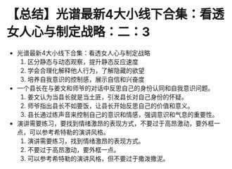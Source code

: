 # 【总结】光谱最新4大小线下合集：看透女人心与制定战略：二：3

-   光谱最新4大小线下合集：看透女人心与制定战略
    1.  区分静态与动态观察，提升静态反应速度
    2.  学会合理化解释他人行为，了解隐藏的欲望
    3.  培养自我意识的控制感，展示自信和兴奋度
-   一个县长在与姜文和师爷的对话中反思自己的身份认同和自我意识问题。
    1.  姜文认为当县长就是当土匪，引发县长对自己身份的怀疑。
    2.  师爷指出县长不如要饭，让县长开始反思自己的价值和意义。
    3.  县长通过练声音来控制自己的意识和情感，强调意识和气息的重要性。
-   演讲需要练习，要找到情绪激昂的表现方式，不要过于高昂激动，要外框一点，可以参考希特勒的演讲风格。
    1.  演讲需要练习，找到情绪激昂的表现方式。
    2.  不要过于高昂激动，要外框一点。
    3.  可以参考希特勒的演讲风格，但不要过于撒泼撒泥。